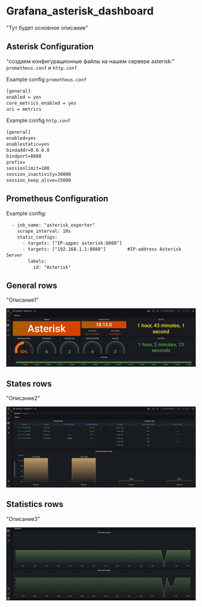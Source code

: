 # Grafana_asterisk_dashboard
"Тут будет основное описание"

## Asterisk Configuration
"создаем конфигурационные файлы на нашем сервере asterisk:" `prometheus.conf` и `http.conf`

Example config `prometheus.conf`
```
[general]
enabled = yes
core_metrics_enabled = yes
uri = metrics
```

Example config `http.conf`
```
[general]
enabled=yes
enablestatic=yes
bindaddr=0.0.0.0
bindport=8088
prefix=
sessionlimit=100
session_inactivity=30000
session_keep_alive=15000
```

## Prometheus Configuration
Example config:
```
  - job_name: "asterisk_exporter"
    scrape_interval: 10s
    static_configs:
      - targets: ["IP-адрес asterisk:8088"] 
      - targets: ["192.168.1.1:8088"]        #IP-address Asterisk Server
        labels:
          id: "Asterisk"
```

## General rows
"Описание1"

![image alt](/images/general_rows.png)

## States rows
"Описание2"

![image alt](/images/States_rows.png)

## Statistics rows
"Описание3"

![image alt](/images/Statistics_rows.png)
